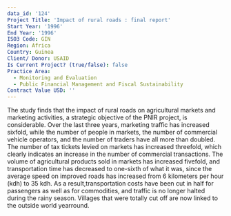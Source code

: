 ```yaml
---
data_id: '124'
Project Title: 'Impact of rural roads : final report'
Start Year: '1996'
End Year: '1996'
ISO3 Code: GIN
Region: Africa
Country: Guinea
Client/ Donor: USAID
Is Current Project? (true/false): false
Practice Area:
  - Monitoring and Evaluation
  - Public Financial Management and Fiscal Sustainability
Contract Value USD: ''
---
```

The study finds that the impact of rural roads on agricultural markets and marketing activities, a strategic objective of the PNIR project, is considerable. Over the last three years, marketing traffic has increased sixfold, while the number of people in markets, the number of commercial vehicle operators, and the number of traders have all more than doubled. The number of tax tickets levied on markets has increased threefold, which clearly indicates an increase in the number of commercial transactions. The volume of agricultural products sold in markets has increased fivefold, and transportation time has decreased to one-sixth of what it was, since the average speed on improved roads has increased from 6 kilometers per hour (kdh) to 35 kdh. As a result,transportation costs have been cut in half for passengers as well as for commodities, and traffic is no longer halted during the rainy season. Villages that were totally cut off are now linked to the outside world yearround.